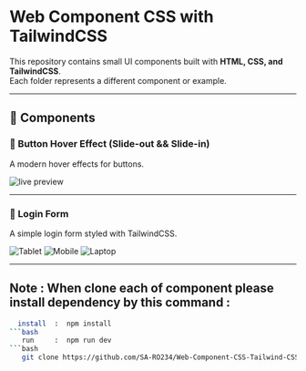 # Web Component CSS with TailwindCSS

This repository contains small UI components built with **HTML, CSS, and TailwindCSS**.  
Each folder represents a different component or example.

---

## 🚀 Components

### 🔘 Button Hover Effect (Slide-out && Slide-in)
A modern hover effects for buttons.  

![live preview](https://res.cloudinary.com/dnfahcxo3/image/upload/v1759471771/Screencastfrom2025-10-0313-06-05-ezgif.com-video-to-gif-converter_xjzbqx.gif)

---

### 🔐 Login Form
A simple login form styled with TailwindCSS.  

![Tablet](https://res.cloudinary.com/dnfahcxo3/image/upload/v1759464777/Screenshot_from_2025-10-03_10-48-02_tbq3dk.png)
![Mobile](https://res.cloudinary.com/dnfahcxo3/image/upload/v1759464777/Screenshot_from_2025-10-03_10-50-01_q7cwza.png)
![Laptop](https://res.cloudinary.com/dnfahcxo3/image/upload/v1759464777/Screenshot_from_2025-10-03_10-47-50_j92ixs.png)

---

## Note : When clone each of component please install dependency by this command :
```bash 
  install  :  npm install
```bash
   run     :  npm run dev
```bash
   git clone https://github.com/SA-RO234/Web-Component-CSS-Tailwind-CSS-.git